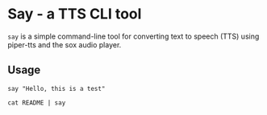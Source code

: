 Say - a TTS CLI tool
====================

`say` is a simple command-line tool for converting text to speech
(TTS) using piper-tts and the sox audio player.

Usage
-----

``` shell
say "Hello, this is a test"
```

```
cat README | say
```

